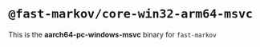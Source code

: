 # `@fast-markov/core-win32-arm64-msvc`

This is the **aarch64-pc-windows-msvc** binary for `fast-markov`
